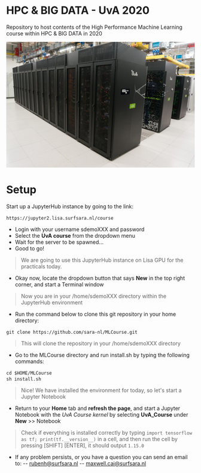 # HPC & BIG DATA - UvA 2020

Repository to host contents of the High Performance Machine Learning course within HPC & BIG DATA in 2020

![alt text](https://github.com/sara-nl/MLCourse/blob/master/cartesius.jpeg)


# Setup

Start up a JupyterHub instance by going to the link:    
```
https://jupyter2.lisa.surfsara.nl/course
```
- Login with your username sdemoXXX and password
- Select the **UvA course** from the dropdown menu
- Wait for the server to be spawned...
- Good to go!

> We are going to use this JupyterHub instance on Lisa GPU for the practicals today. 

- Okay now, locate the dropdown button that says **New** in the top right corner, and start a Terminal window
> Now you are in your /home/sdemoXXX directory within the JupyterHub environment
- Run the command below to clone this git repository in your home directory:

```
git clone https://github.com/sara-nl/MLCourse.git
```
> This will clone the repository in your /home/sdemoXXX directory
- Go to the MLCourse directory and run install.sh by typing the following commands:
```
cd $HOME/MLCourse
sh install.sh
```
> Nice! We have installed the environment for today, so let's start a Jupyter Notebook
- Return to your **Home** tab and **refresh the page**, and start a Jupyter Notebook with the *UvA Course kernel* by selecting **UvA_Course** under **New** >> Notebook

> Check if everything is installed correctly by typing `import tensorflow as tf; print(tf.__version__)` in a cell, and then run the cell by pressing [SHIFT] [ENTER], it should output `1.15.0`


- If any problem persists, or you have a question you can send an email to:
-- rubenh@surfsara.nl
-- maxwell.cai@surfsara.nl
